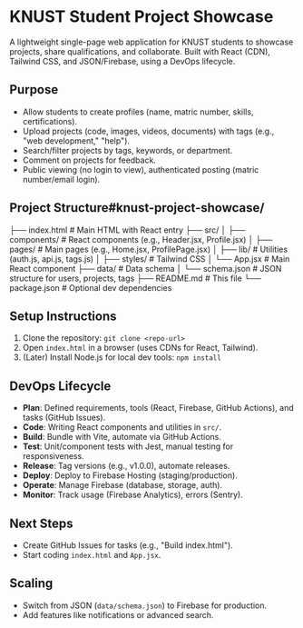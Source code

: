 # KNUST Student Project Showcase

A lightweight single-page web application for KNUST students to showcase projects, share qualifications, and collaborate. Built with React (CDN), Tailwind CSS, and JSON/Firebase, using a DevOps lifecycle.

## Purpose
- Allow students to create profiles (name, matric number, skills, certifications).
- Upload projects (code, images, videos, documents) with tags (e.g., "web development," "help").
- Search/filter projects by tags, keywords, or department.
- Comment on projects for feedback.
- Public viewing (no login to view), authenticated posting (matric number/email login).

## Project Structure#knust-project-showcase/
├── index.html          # Main HTML with React entry
├── src/
│   ├── components/    # React components (e.g., Header.jsx, Profile.jsx)
│   ├── pages/        # Main pages (e.g., Home.jsx, ProfilePage.jsx)
│   ├── lib/          # Utilities (auth.js, api.js, tags.js)
│   ├── styles/       # Tailwind CSS
│   └── App.jsx       # Main React component
├── data/             # Data schema
│   └── schema.json   # JSON structure for users, projects, tags
├── README.md         # This file
└── package.json      # Optional dev dependencies

## Setup Instructions
1. Clone the repository: `git clone <repo-url>`
2. Open `index.html` in a browser (uses CDNs for React, Tailwind).
3. (Later) Install Node.js for local dev tools: `npm install`

## DevOps Lifecycle
- **Plan**: Defined requirements, tools (React, Firebase, GitHub Actions), and tasks (GitHub Issues).
- **Code**: Writing React components and utilities in `src/`.
- **Build**: Bundle with Vite, automate via GitHub Actions.
- **Test**: Unit/component tests with Jest, manual testing for responsiveness.
- **Release**: Tag versions (e.g., v1.0.0), automate releases.
- **Deploy**: Deploy to Firebase Hosting (staging/production).
- **Operate**: Manage Firebase (database, storage, auth).
- **Monitor**: Track usage (Firebase Analytics), errors (Sentry).

## Next Steps
- Create GitHub Issues for tasks (e.g., "Build index.html").
- Start coding `index.html` and `App.jsx`.

## Scaling
- Switch from JSON (`data/schema.json`) to Firebase for production.
- Add features like notifications or advanced search.
